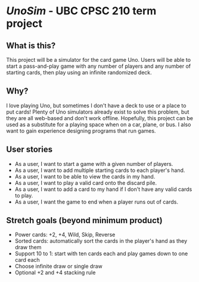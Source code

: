 #  ***UnoSim*** - UBC CPSC 210 term project

## What is this?
This project will be a simulator for the card game Uno.
Users will be able to start a pass-and-play game with any number of players and any number of starting cards,
then play using an infinite randomized deck.

## Why?
I love playing Uno, but sometimes I don't have a deck to use or a place to put cards!
Plenty of Uno simulators already exist to solve this problem, but they are all web-based and don't work offline.
Hopefully, this project can be used as a substitute for a playing space when on a car, plane, or bus.
I also want to gain experience designing programs that run games.

## User stories
- As a user, I want to start a game with a given number of players.
- As a user, I want to add multiple starting cards to each player's hand.
- As a user, I want to be able to view the cards in my hand.
- As a user, I want to play a valid card onto the discard pile.
- As a user, I want to add a card to my hand if I don't have any valid cards to play.
- As a user, I want the game to end when a player runs out of cards.

## Stretch goals (beyond minimum product)
- Power cards: +2, +4, Wild, Skip, Reverse
- Sorted cards: automatically sort the cards in the player's hand as they draw them
- Support 10 to 1: start with ten cards each and play games down to one card each
- Choose infinite draw or single draw
- Optional +2 and +4 stacking rule